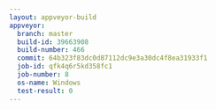 ```yaml
---
layout: appveyor-build
appveyor:
  branch: master
  build-id: 39663908
  build-number: 466
  commit: 64b323f83dc0d87112dc9e3a30dc4f8ea31933f1
  job-id: qfk4q6r5kd358fc1
  job-number: 8
  os-name: Windows
  test-result: 0
---
```

